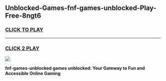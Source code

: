 
## Unblocked-Games-fnf-games-unblocked-Play-Free-8ngt6
<h3>
<a href="https://premium76.site?title=fnf-games-unblocked&ref=23A">CLICK TO PLAY</a></h3>
<hr>

<h3>
<a href="https://premium76.site?title=fnf-games-unblocked&ref=23A">CLICK 2 PLAY</a>
  
</h3>

<a href="https://premium76.site?title=fnf-games-unblocked&ref=23A"><img src="https://clearcache.store/games.png"></a>


**fnf-games-unblocked games unblocked: Your Gateway to Fun and Accessible Online Gaming**
